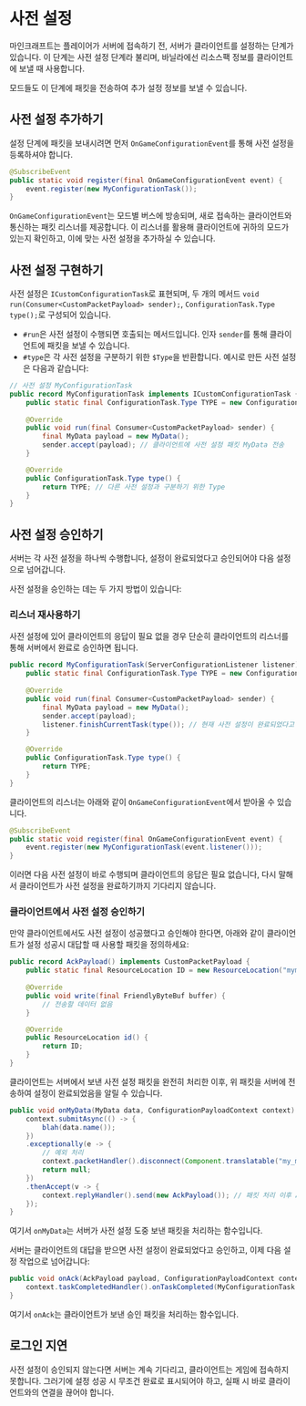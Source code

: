 # 사전 설정

마인크래프트는 플레이어가 서버에 접속하기 전, 서버가 클라이언트를 설정하는 단계가 있습니다. 이 단계는 사전 설정 단계라 불리며, 바닐라에선 리소스팩 정보를 클라이언트에 보낼 때 사용합니다.

모드들도 이 단계에 패킷을 전송하여 추가 설정 정보를 보낼 수 있습니다.

## 사전 설정 추가하기
설정 단계에 패킷을 보내시려면 먼저 `OnGameConfigurationEvent`를 통해 사전 설정을 등록하셔야 합니다.
```java
@SubscribeEvent
public static void register(final OnGameConfigurationEvent event) {
    event.register(new MyConfigurationTask());
}
```
`OnGameConfigurationEvent`는 모드별 버스에 방송되며, 새로 접속하는 클라이언트와 통신하는 패킷 리스너를 제공합니다. 이 리스너를 활용해 클라이언트에 귀하의 모드가 있는지 확인하고, 이에 맞는 사전 설정을 추가하실 수 있습니다.

## 사전 설정 구현하기
사전 설정은 `ICustomConfigurationTask`로 표현되며, 두 개의 메서드 `void run(Consumer<CustomPacketPayload> sender);`, `ConfigurationTask.Type type();`로 구성되어 있습니다.
* `#run`은 사전 설정이 수행되면 호출되는 메서드입니다. 인자 `sender`를 통해 클라이언트에 패킷을 보낼 수 있습니다.
* `#type`은 각 사전 설정을 구분하기 위한 `$Type`을 반환합니다. 
예시로 만든 사전 설정은 다음과 같습니다:
```java
// 사전 설정 MyConfigurationTask
public record MyConfigurationTask implements ICustomConfigurationTask {
    public static final ConfigurationTask.Type TYPE = new ConfigurationTask.Type(new ResourceLocation("mymod:my_task"));
    
    @Override
    public void run(final Consumer<CustomPacketPayload> sender) {
        final MyData payload = new MyData();
        sender.accept(payload); // 클라이언트에 사전 설정 패킷 MyData 전송
    }

    @Override
    public ConfigurationTask.Type type() {
        return TYPE; // 다른 사전 설정과 구분하기 위한 Type
    }
}
```

## 사전 설정 승인하기
서버는 각 사전 설정을 하나씩 수행합니다, 설정이 완료되었다고 승인되어야 다음 설정으로 넘어갑니다. 

사전 설정을 승인하는 데는 두 가지 방법이 있습니다: 

### 리스너 재사용하기
사전 설정에 있어 클라이언트의 응답이 필요 없을 경우 단순히 클라이언트의 리스너를 통해 서버에서 완료로 승인하면 됩니다.
```java
public record MyConfigurationTask(ServerConfigurationListener listener) implements ICustomConfigurationTask {
    public static final ConfigurationTask.Type TYPE = new ConfigurationTask.Type(new ResourceLocation("mymod:my_task"));
    
    @Override
    public void run(final Consumer<CustomPacketPayload> sender) {
        final MyData payload = new MyData();
        sender.accept(payload);
        listener.finishCurrentTask(type()); // 현재 사전 설정이 완료되었다고 표시함
    }

    @Override
    public ConfigurationTask.Type type() {
        return TYPE;
    }
}
```
클라이언트의 리스너는 아래와 같이 `OnGameConfigurationEvent`에서 받아올 수 있습니다.
```java
@SubscribeEvent
public static void register(final OnGameConfigurationEvent event) {
    event.register(new MyConfigurationTask(event.listener()));
}
```
이러면 다음 사전 설정이 바로 수행되며 클라이언트의 응답은 필요 없습니다, 다시 말해서 클라이언트가 사전 설정을 완료하기까지 기다리지 않습니다.

### 클라이언트에서 사전 설정 승인하기
만약 클라이언트에서도 사전 설정이 성공했다고 승인해야 한다면, 아래와 같이 클라이언트가 설정 성공시 대답할 때 사용할 패킷을 정의하세요:
```java
public record AckPayload() implements CustomPacketPayload {
    public static final ResourceLocation ID = new ResourceLocation("mymod:ack");
    
    @Override
    public void write(final FriendlyByteBuf buffer) {
        // 전송할 데이터 없음
    }

    @Override
    public ResourceLocation id() {
        return ID;
    }
}
```
클라이언트는 서버에서 보낸 사전 설정 패킷을 완전히 처리한 이후, 위 패킷을 서버에 전송하여 설정이 완료되었음을 알릴 수 있습니다.
```java
public void onMyData(MyData data, ConfigurationPayloadContext context) {
    context.submitAsync(() -> {
        blah(data.name());
    })
    .exceptionally(e -> {
        // 예외 처리
        context.packetHandler().disconnect(Component.translatable("my_mod.configuration.failed", e.getMessage()));
        return null;
    })
    .thenAccept(v -> {
        context.replyHandler().send(new AckPayload()); // 패킷 처리 이후 AckPayload로 대답하기
    });     
}
```
여기서 `onMyData`는 서버가 사전 설정 도중 보낸 패킷을 처리하는 함수입니다.

서버는 클라이언트의 대답을 받으면 사전 설정이 완료되었다고 승인하고, 이제 다음 설정 작업으로 넘어갑니다: 
```java
public void onAck(AckPayload payload, ConfigurationPayloadContext context) {
    context.taskCompletedHandler().onTaskCompleted(MyConfigurationTask.TYPE);
}
```
여기서 `onAck`는 클라이언트가 보낸 승인 패킷을 처리하는 함수입니다.

## 로그인 지연
사전 설정이 승인되지 않는다면 서버는 계속 기다리고, 클라이언트는 게임에 접속하지 못합니다. 그러기에 설정 성공 시 무조건 완료로 표시되어야 하고, 실패 시 바로 클라이언트와의 연결을 끊어야 합니다.
